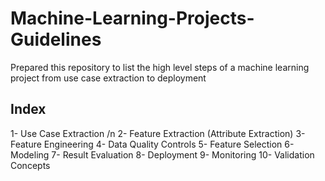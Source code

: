 # Machine-Learning-Projects-Guidelines
Prepared this repository to list the high level steps of a machine learning project from use case extraction to deployment


## Index
1- Use Case Extraction /n
2- Feature Extraction (Attribute Extraction)
3- Feature Engineering
4- Data Quality Controls
5- Feature Selection
6- Modeling
7- Result Evaluation
8- Deployment
9- Monitoring
10- Validation Concepts

